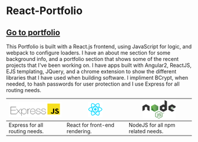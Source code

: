 # React-Portfolio
## [Go to portfolio](https://ron-dunphy-portfolio.herokuapp.com/)

This Portfolio is built with a React.js frontend, using JavaScript for logic, and webpack to configure loaders.  I have an about me section for some background info, and a portfolio section that shows some of the recent projects that I've been working on.  I have apps built with Angular2, ReactJS, EJS templating, JQuery, and a chrome extension to show the different libraries that I have used when building software. 
I impliment BCrypt, when needed, to hash passwords for user protection and I use Express for all routing needs.

<img src="images/Express-icon.png" width="150" height="40" /> | <img src="images/react.png" width="40" height="40" /> | <img src="images/node.png" width="90" height="50" />
------------ | ------------- | ------------ 
Express for all routing needs. | React for front-end rendering. | NodeJS for all npm related needs.
